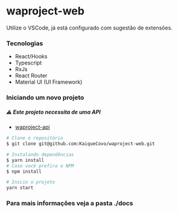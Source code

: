waproject-web
==================

Utilize o VSCode, já está configurado com sugestão de extensões.

### Tecnologias

* React/Hooks
* Typescript
* RxJs
* React Router
* Material UI (UI Framework)

### Iniciando um novo projeto


##### :warning: Este projeto necessita de uma API
- [waproject-api](https://github.com/KaiqueCovo/waproject-api)

```bash
# Clone o repositório
$ git clone git@github.com:KaiqueCovo/waproject-web.git

# Instalando dependências
$ yarn install
# Caso você prefira o NPM
$ npm install

# Inicio o projeto
yarn start
```

### Para mais informações veja a pasta ./docs